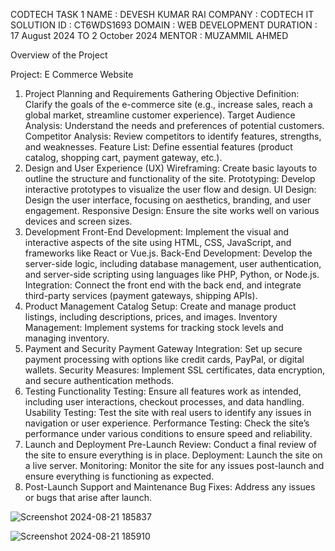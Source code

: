 CODTECH TASK 1
NAME : DEVESH KUMAR RAI
COMPANY : CODTECH IT SOLUTION
ID : CT6WDS1693
DOMAIN : WEB DEVELOPMENT
DURATION : 17 August 2024 TO 2 October 2024
MENTOR : MUZAMMIL AHMED

Overview of the Project

Project: E Commerce Website


1. Project Planning and Requirements Gathering
Objective Definition: Clarify the goals of the e-commerce site (e.g., increase sales, reach a global market, streamline customer experience).
Target Audience Analysis: Understand the needs and preferences of potential customers.
Competitor Analysis: Review competitors to identify features, strengths, and weaknesses.
Feature List: Define essential features (product catalog, shopping cart, payment gateway, etc.).
2. Design and User Experience (UX)
Wireframing: Create basic layouts to outline the structure and functionality of the site.
Prototyping: Develop interactive prototypes to visualize the user flow and design.
UI Design: Design the user interface, focusing on aesthetics, branding, and user engagement.
Responsive Design: Ensure the site works well on various devices and screen sizes.
3. Development
Front-End Development: Implement the visual and interactive aspects of the site using HTML, CSS, JavaScript, and frameworks like React or Vue.js.
Back-End Development: Develop the server-side logic, including database management, user authentication, and server-side scripting using languages like PHP, Python, or Node.js.
Integration: Connect the front end with the back end, and integrate third-party services (payment gateways, shipping APIs).
4. Product Management
Catalog Setup: Create and manage product listings, including descriptions, prices, and images.
Inventory Management: Implement systems for tracking stock levels and managing inventory.
5. Payment and Security
Payment Gateway Integration: Set up secure payment processing with options like credit cards, PayPal, or digital wallets.
Security Measures: Implement SSL certificates, data encryption, and secure authentication methods.
6. Testing
Functionality Testing: Ensure all features work as intended, including user interactions, checkout processes, and data handling.
Usability Testing: Test the site with real users to identify any issues in navigation or user experience.
Performance Testing: Check the site’s performance under various conditions to ensure speed and reliability.
7. Launch and Deployment
Pre-Launch Review: Conduct a final review of the site to ensure everything is in place.
Deployment: Launch the site on a live server.
Monitoring: Monitor the site for any issues post-launch and ensure everything is functioning as expected.
8. Post-Launch Support and Maintenance
Bug Fixes: Address any issues or bugs that arise after launch.


![Screenshot 2024-08-21 185837](https://github.com/user-attachments/assets/1266c53c-a422-471d-9e3c-c211b0164295)



![Screenshot 2024-08-21 185910](https://github.com/user-attachments/assets/5ce8f0c0-04c9-4325-b1a1-1b6bdae6d195)














